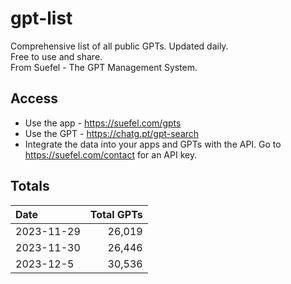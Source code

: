 # gpt-list
Comprehensive list of all public GPTs. Updated daily.  
Free to use and share.  
From Suefel - The GPT Management System.

## Access
- Use the app - https://suefel.com/gpts
- Use the GPT - https://chatg.pt/gpt-search
- Integrate the data into your apps and GPTs with the API. Go to https://suefel.com/contact for an API key.

## Totals

| Date                  |   Total GPTs  |
|:----------------------|--------------:|
| 2023-11-29            |      26,019   |
| 2023-11-30            |      26,446   |
| 2023-12-5             |      30,536   |
